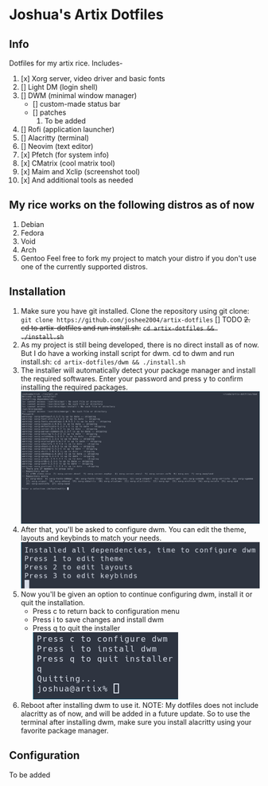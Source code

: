 # Joshua's Artix Dotfiles
## Info
Dotfiles for my artix rice. Includes-
1. [x] Xorg server, video driver and basic fonts
2. [] Light DM (login shell)
3. [] DWM (minimal window manager)
    - [] custom-made status bar
    - [] patches
        1. To be added
4. [] Rofi (application launcher)
5. [] Alacritty (terminal)
6. [] Neovim (text editor)
7. [x] Pfetch (for system info)
8. [x] CMatrix (cool matrix tool)
9. [x] Maim and Xclip (screenshot tool)
10. [x] And additional tools as needed
## My rice works on the following distros as of now
1. Debian
2. Fedora
3. Void
4. Arch
5. Gentoo
Feel free to fork my project to match your distro if you don't use one of the currently supported distros.
## Installation
1. Make sure you have git installed. Clone the repository using git clone:
    `git clone https://github.com/joshee2004/artix-dotfiles`
[] TODO ~~2. cd to artix-dotfiles and run install.sh:~~
    ~~`cd artix-dotfiles && ./install.sh`~~
2. As my project is still being developed, there is no direct install as of now. But I do have a working install script for dwm. cd to dwm and run install.sh:
    `cd artix-dotfiles/dwm && ./install.sh`
3. The installer will automatically detect your package manager and install the required softwares. Enter your password and press y to confirm installing the required packages.
    ![dwm-install-1](readme/dwm-install-1.png)
4. After that, you'll be asked to configure dwm. You can edit the theme, layouts and keybinds to match your needs.
    ![dwm-install-2](readme/dwm-install-2.png)
5. Now you'll be given an option to continue configuring dwm, install it or quit the installation.
    - Press c to return back to configuration menu
    - Press i to save changes and install dwm
    - Press q to quit the installer
    ![dwm-install-3](readme/dwm-install-3.png)
6. Reboot after installing dwm to use it.
NOTE: My dotfiles does not include alacritty as of now, and will be added in a future update. So to use the terminal after installing dwm, make sure you install alacritty using your favorite package manager.
## Configuration
To be added
